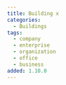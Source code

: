 ```yaml
---
title: Building x
categories:
  - Buildings
tags:
  - company
  - enterprise
  - organization
  - office
  - business
added: 1.10.0
---
```

